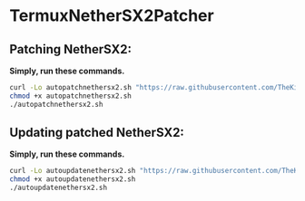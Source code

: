 # TermuxNetherSX2Patcher
## Patching NetherSX2:
**Simply, run these commands.**
```bash
curl -Lo autopatchnethersx2.sh "https://raw.githubusercontent.com/TheKingFireS/TermuxNetherSX2Patcher/main/autopatchnethersx2.sh"
chmod +x autopatchnethersx2.sh
./autopatchnethersx2.sh
```
## Updating patched NetherSX2:
**Simply, run these commands.**
```bash
curl -Lo autoupdatenethersx2.sh "https://raw.githubusercontent.com/TheKingFireS/TermuxNetherSX2Patcher/main/autoupdatenethersx2.sh"
chmod +x autoupdatenethersx2.sh
./autoupdatenethersx2.sh
```
